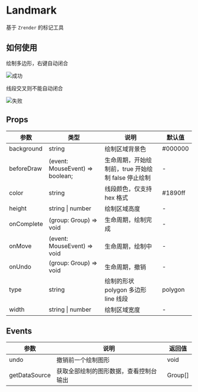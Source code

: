 # Landmark

基于 `Zrender` 的标记工具

## 如何使用

绘制多边形，右键自动闭合

![成功](https://media.giphy.com/media/9V92OvariLGnYxXdWJ/giphy.gif)

线段交叉则不能自动闭合

![失败](https://media.giphy.com/media/5nrWWH3HrWf19J6Esw/giphy.gif)

## Props

| 参数       | 类型                            | 说明                                               | 默认值  |
| ---------- | ------------------------------- | -------------------------------------------------- | ------- |
| background | string                          | 绘制区域背景色                                     | #000000 |
| beforeDraw | (event: MouseEvent) => boolean; | 生命周期，开始绘制前，true 开始绘制 false 停止绘制 | -       |
| color      | string                          | 线段颜色，仅支持 hex 格式                          | #1890ff |
| height     | string \| number                | 绘制区域高度                                       | -       |
| onComplete | (group: Group) => void          | 生命周期，绘制完成                                 | -       |
| onMove     | (event: MouseEvent) => void     | 生命周期，绘制中                                   | -       |
| onUndo     | (group: Group) => void          | 生命周期，撤销                                     | -       |
| type       | string                          | 绘制的形状 polygon 多边形 line 线段                | polygon |
| width      | string \| number                | 绘制区域宽度                                       | -       |

## Events

| 参数          | 说明                                   | 返回值  |
| ------------- | -------------------------------------- | ------- |
| undo          | 撤销前一个绘制图形                     | void    |
| getDataSource | 获取全部绘制的图形数据，查看控制台输出 | Group[] |
